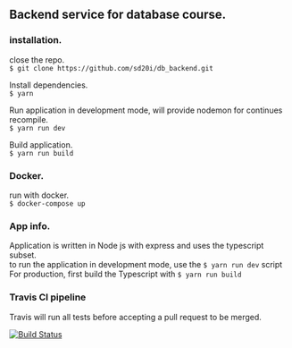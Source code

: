 ## Backend service for database course.

### installation.

close the repo.  
`$ git clone https://github.com/sd20i/db_backend.git`

Install dependencies.  
`$ yarn`

Run application in development mode, will provide nodemon for continues recompile.  
`$ yarn run dev`

Build application.  
`$ yarn run build`

### Docker.

run with docker.  
`$ docker-compose up`

### App info.

Application is written in Node js with express and uses the typescript subset.  
to run the application in development mode, use the `$ yarn run dev` script  
For production, first build the Typescript with `$ yarn run build`

### Travis CI pipeline

Travis will run all tests before accepting a pull request to be merged.

[![Build Status](https://travis-ci.org/sd20i/db_backend.svg?branch=master)](https://travis-ci.org/sd20i/db_backend)
